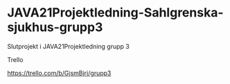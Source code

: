# JAVA21Projektledning-Sahlgrenska-sjukhus-grupp3
 Slutprojekt i JAVA21Projektledning grupp 3 

Trello

https://trello.com/b/GjsmBjrj/grupp3
